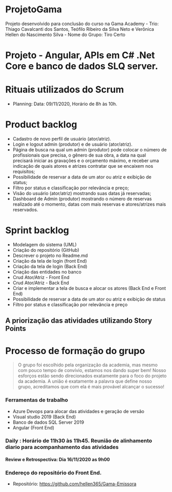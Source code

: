 # ProjetoGama

Projeto desenvolvido para conclusão do curso na Gama Academy - Trio: Thiago Cavalcanti dos Santos, Teófilo Ribeiro da Silva Neto e Verônica Hellen do Nascimento Silva - Nome do Grupo: Tiro Certo

# Projeto - Angular, APIs em C# .Net Core e banco de dados SLQ server.
# Rituais utilizados do Scrum
- Planning: Data: 09/11/2020, Horário de 8h às 10h.

# Product backlog

- Cadastro de novo perfil de usuário (ator/atriz).
- Login e logout admin (produtor) e de usuário (ator/atriz).
- Página de busca na qual um admin (produtor) pode colocar o número de profissionais que precisa, o gênero de sua obra, a data na qual precisará iniciar as gravações e o orçamento máximo, e receber uma indicação de quais atores e atrizes contratar que se encaixem nos requisitos;
- Possibilidade de reservar a data de um ator ou atriz e exibição de status;
- Filtro por status e classificação por relevância e preço;
- Visão do usuário (ator/atriz) mostrando suas datas já reservadas;
- Dashboard de Admin (produtor) mostrando o número de reservas realizado até o momento, datas com mais reservas e atores/atrizes mais reservados.

# Sprint backlog

- Modelagem do sistema (UML)
- Criação do repositório (GitHub)
- Descrever o projeto no Readme.md
- Criação da tela de login (front End)
- Criação da tela de login (Back End)
- Criação das entidades no banco
- Crud Ator/Atriz - Front End
- Crud Ator/Atriz - Back End
- Criar e implementar a tela de busca e alocar os atores (Back End e Front End)
- Possibilidade de reservar a data de um ator ou atriz e exibição de status
- Filtro por status e classificação por relevância e preço

## A priorização das atividades utilizando Story Points

# Processo de formação do grupo

> O grupo foi escolhido pela organização da academia, mas mesmo com pouco tempo de convívio, estamos nos dando super bem! Nosso esforços estão sendo direcionados exatamente para o foco do projeto da academia. A união é exatamente a palavra que define nosso grupo, acreditamos que com ela é mais provável alcançar o sucesso!

### Ferramentas de trabalho

- Azure Devops para alocar das atividades e geração de versão 
- Visual studio 2019 (Back End)
- Banco de dados SQL Server 2019
- Angular (Front End) 

### Daily : Horário de 11h30 às 11h45. Reunião de alinhamento diario para acompanhamento das atividades

#### Review e Retrospectiva: Dia 16/11/2020 as 9h00

### Endereço do repositório do Front End.
- Repositório: https://github.com/hellen365/Gama-Emissora

